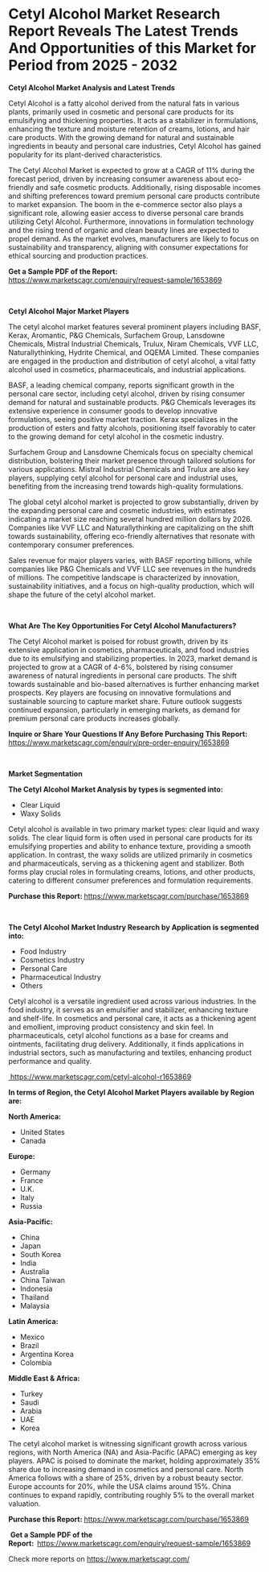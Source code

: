 <p><h1>Cetyl Alcohol Market Research Report Reveals The Latest Trends And Opportunities of this Market for Period from 2025 - 2032</h1></p><p><strong>Cetyl Alcohol Market Analysis and Latest Trends</strong></p>
<p><p>Cetyl Alcohol is a fatty alcohol derived from the natural fats in various plants, primarily used in cosmetic and personal care products for its emulsifying and thickening properties. It acts as a stabilizer in formulations, enhancing the texture and moisture retention of creams, lotions, and hair care products. With the growing demand for natural and sustainable ingredients in beauty and personal care industries, Cetyl Alcohol has gained popularity for its plant-derived characteristics.</p><p>The Cetyl Alcohol Market is expected to grow at a CAGR of 11% during the forecast period, driven by increasing consumer awareness about eco-friendly and safe cosmetic products. Additionally, rising disposable incomes and shifting preferences toward premium personal care products contribute to market expansion. The boom in the e-commerce sector also plays a significant role, allowing easier access to diverse personal care brands utilizing Cetyl Alcohol. Furthermore, innovations in formulation technology and the rising trend of organic and clean beauty lines are expected to propel demand. As the market evolves, manufacturers are likely to focus on sustainability and transparency, aligning with consumer expectations for ethical sourcing and production practices.</p></p>
<p><strong>Get a Sample PDF of the Report:&nbsp;</strong> <a href="https://www.marketscagr.com/enquiry/request-sample/1653869?utm_campaign=3045&utm_medium=2&utm_source=Github&utm_content=ia&utm_term=07032025&utm_id=cetyl-alcohol">https://www.marketscagr.com/enquiry/request-sample/1653869</a></p>
<p>&nbsp;</p>
<p><strong>Cetyl Alcohol Major Market Players</strong></p>
<p><p>The cetyl alcohol market features several prominent players including BASF, Kerax, Aromantic, P&G Chemicals, Surfachem Group, Lansdowne Chemicals, Mistral Industrial Chemicals, Trulux, Niram Chemicals, VVF LLC, Naturallythinking, Hydrite Chemical, and OQEMA Limited. These companies are engaged in the production and distribution of cetyl alcohol, a vital fatty alcohol used in cosmetics, pharmaceuticals, and industrial applications.</p><p>BASF, a leading chemical company, reports significant growth in the personal care sector, including cetyl alcohol, driven by rising consumer demand for natural and sustainable products. P&G Chemicals leverages its extensive experience in consumer goods to develop innovative formulations, seeing positive market traction. Kerax specializes in the production of esters and fatty alcohols, positioning itself favorably to cater to the growing demand for cetyl alcohol in the cosmetic industry.</p><p>Surfachem Group and Lansdowne Chemicals focus on specialty chemical distribution, bolstering their market presence through tailored solutions for various applications. Mistral Industrial Chemicals and Trulux are also key players, supplying cetyl alcohol for personal care and industrial uses, benefiting from the increasing trend towards high-quality formulations.</p><p>The global cetyl alcohol market is projected to grow substantially, driven by the expanding personal care and cosmetic industries, with estimates indicating a market size reaching several hundred million dollars by 2026. Companies like VVF LLC and Naturallythinking are capitalizing on the shift towards sustainability, offering eco-friendly alternatives that resonate with contemporary consumer preferences.</p><p>Sales revenue for major players varies, with BASF reporting billions, while companies like P&G Chemicals and VVF LLC see revenues in the hundreds of millions. The competitive landscape is characterized by innovation, sustainability initiatives, and a focus on high-quality production, which will shape the future of the cetyl alcohol market.</p></p>
<p>&nbsp;</p>
<p><strong>What Are The Key Opportunities For Cetyl Alcohol Manufacturers?</strong></p>
<p><p>The Cetyl Alcohol market is poised for robust growth, driven by its extensive application in cosmetics, pharmaceuticals, and food industries due to its emulsifying and stabilizing properties. In 2023, market demand is projected to grow at a CAGR of 4-6%, bolstered by rising consumer awareness of natural ingredients in personal care products. The shift towards sustainable and bio-based alternatives is further enhancing market prospects. Key players are focusing on innovative formulations and sustainable sourcing to capture market share. Future outlook suggests continued expansion, particularly in emerging markets, as demand for premium personal care products increases globally.</p></p>
<p><strong>Inquire or Share Your Questions If Any Before Purchasing This Report:</strong> <a href="https://www.marketscagr.com/enquiry/pre-order-enquiry/1653869?utm_campaign=3045&utm_medium=2&utm_source=Github&utm_content=ia&utm_term=07032025&utm_id=cetyl-alcohol">https://www.marketscagr.com/enquiry/pre-order-enquiry/1653869</a></p>
<p>&nbsp;</p>
<p><strong>Market Segmentation</strong></p>
<p><strong>The Cetyl Alcohol Market Analysis by types is segmented into:</strong></p>
<p><ul><li>Clear Liquid</li><li>Waxy Solids</li></ul></p>
<p><p>Cetyl alcohol is available in two primary market types: clear liquid and waxy solids. The clear liquid form is often used in personal care products for its emulsifying properties and ability to enhance texture, providing a smooth application. In contrast, the waxy solids are utilized primarily in cosmetics and pharmaceuticals, serving as a thickening agent and stabilizer. Both forms play crucial roles in formulating creams, lotions, and other products, catering to different consumer preferences and formulation requirements.</p></p>
<p><strong>Purchase this Report:&nbsp;</strong><a href="https://www.marketscagr.com/purchase/1653869?utm_campaign=3045&utm_medium=2&utm_source=Github&utm_content=ia&utm_term=07032025&utm_id=cetyl-alcohol">https://www.marketscagr.com/purchase/1653869</a></p>
<p>&nbsp;</p>
<p><strong>The Cetyl Alcohol Market Industry Research by Application is segmented into:</strong></p>
<p><ul><li>Food Industry</li><li>Cosmetics Industry</li><li>Personal Care</li><li>Pharmaceutical Industry</li><li>Others</li></ul></p>
<p><p>Cetyl alcohol is a versatile ingredient used across various industries. In the food industry, it serves as an emulsifier and stabilizer, enhancing texture and shelf-life. In cosmetics and personal care, it acts as a thickening agent and emollient, improving product consistency and skin feel. In pharmaceuticals, cetyl alcohol functions as a base for creams and ointments, facilitating drug delivery. Additionally, it finds applications in industrial sectors, such as manufacturing and textiles, enhancing product performance and quality.</p></p>
<p><a href="https://www.marketscagr.com/cetyl-alcohol-r1653869?utm_campaign=3045&utm_medium=2&utm_source=Github&utm_content=ia&utm_term=07032025&utm_id=cetyl-alcohol">&nbsp;https://www.marketscagr.com/cetyl-alcohol-r1653869</a></p>
<p><strong>In terms of Region, the Cetyl Alcohol Market Players available by Region are:</strong></p>
<p>
    <p> <strong> North America: </strong>
        <ul>
            <li>United States</li>
            <li>Canada</li>
        </ul>
        </p> 
    <p> <strong> Europe: </strong>
        <ul>
            <li>Germany</li>
            <li>France</li>
            <li>U.K.</li>
            <li>Italy</li>
            <li>Russia</li>
        </ul>
        </p> 
    <p> <strong> Asia-Pacific: </strong>
        <ul>
            <li>China</li>
            <li>Japan</li>
            <li>South Korea</li>
            <li>India</li>
            <li>Australia</li>
            <li>China Taiwan</li>
            <li>Indonesia</li>
            <li>Thailand</li>
            <li>Malaysia</li>
        </ul>
        </p> 
    <p> <strong> Latin America: </strong>
        <ul>
            <li>Mexico</li>
            <li>Brazil</li>
            <li>Argentina Korea</li>
            <li>Colombia</li>
        </ul>
        </p> 
    <p> <strong> Middle East & Africa: </strong>
        <ul>
            <li>Turkey</li>
            <li>Saudi</li>
            <li>Arabia</li>
            <li>UAE</li>
            <li>Korea</li>
        </ul>
    </p>
    </p>
<p><p>The cetyl alcohol market is witnessing significant growth across various regions, with North America (NA) and Asia-Pacific (APAC) emerging as key players. APAC is poised to dominate the market, holding approximately 35% share due to increasing demand in cosmetics and personal care. North America follows with a share of 25%, driven by a robust beauty sector. Europe accounts for 20%, while the USA claims around 15%. China continues to expand rapidly, contributing roughly 5% to the overall market valuation.</p></p>
<p><strong>Purchase this Report: </strong><a href="https://www.marketscagr.com/purchase/1653869?utm_campaign=3045&utm_medium=2&utm_source=Github&utm_content=ia&utm_term=07032025&utm_id=cetyl-alcohol">https://www.marketscagr.com/purchase/1653869</a></p>
<p>&nbsp;<strong>Get a Sample PDF of the Report:&nbsp;&nbsp;</strong><a href="https://www.marketscagr.com/enquiry/request-sample/1653869?utm_campaign=3045&utm_medium=2&utm_source=Github&utm_content=ia&utm_term=07032025&utm_id=cetyl-alcohol">https://www.marketscagr.com/enquiry/request-sample/1653869</a></p>
<p><strong></strong></p>
<p>Check more reports on <a href="https://www.marketscagr.com/?utm_campaign=3045&utm_medium=2&utm_source=Github&utm_content=ia&utm_term=07032025&utm_id=cetyl-alcohol">https://www.marketscagr.com/</a></p>